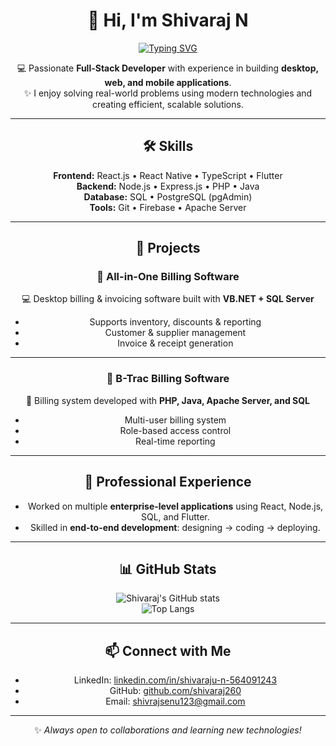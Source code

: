 <div align="center">

# 👋 Hi, I'm Shivaraj N  

[![Typing SVG](https://readme-typing-svg.herokuapp.com?font=Fira+Code&pause=1000&color=2F81F7&center=true&vCenter=true&width=500&lines=Full-Stack+Developer;React+%7C+Node+%7C+Flutter+%7C+SQL;Building+Desktop%2C+Web+%26+Mobile+Apps;Always+Learning+%26+Collaborating)](https://git.io/typing-svg)

💻 Passionate **Full-Stack Developer** with experience in building **desktop, web, and mobile applications**.  
✨ I enjoy solving real-world problems using modern technologies and creating efficient, scalable solutions.  

---

## 🛠️ Skills  

**Frontend:** React.js • React Native • TypeScript • Flutter  
**Backend:** Node.js • Express.js • PHP • Java  
**Database:** SQL • PostgreSQL (pgAdmin)  
**Tools:** Git • Firebase • Apache Server  

---

## 🚀 Projects  

### 🔹 All-in-One Billing Software  
💻 Desktop billing & invoicing software built with **VB.NET + SQL Server**  
- Supports inventory, discounts & reporting  
- Customer & supplier management  
- Invoice & receipt generation  

---

### 🔹 B-Trac Billing Software  
🛒 Billing system developed with **PHP, Java, Apache Server, and SQL**  
- Multi-user billing system  
- Role-based access control  
- Real-time reporting  

---

## 💼 Professional Experience  

- Worked on multiple **enterprise-level applications** using React, Node.js, SQL, and Flutter.  
- Skilled in **end-to-end development**: designing → coding → deploying.  

---

## 📊 GitHub Stats  

![Shivaraj's GitHub stats](https://github-readme-stats.vercel.app/api?username=shivaraj260&show_icons=false&theme=tokyonight)  
![Top Langs](https://github-readme-stats.vercel.app/api/top-langs/?username=shivaraj260&layout=compact&theme=tokyonight)  

---

## 📫 Connect with Me  

- LinkedIn: [linkedin.com/in/shivaraju-n-564091243](https://www.linkedin.com/in/shivaraju-n-564091243/)  
- GitHub: [github.com/shivaraj260](https://github.com/shivaraj260)  
- Email: shivrajsenu123@gmail.com  

---

✨ *Always open to collaborations and learning new technologies!*  

</div>
